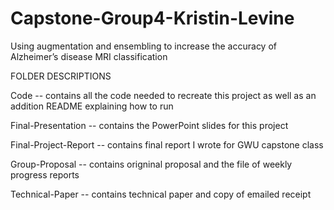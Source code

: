 # Capstone-Group4-Kristin-Levine
Using augmentation and ensembling to increase the accuracy of Alzheimer’s disease MRI classification

FOLDER DESCRIPTIONS

Code -- contains all the code needed to recreate this project as well as an addition README explaining how to run

Final-Presentation -- contains the PowerPoint slides for this project

Final-Project-Report -- contains final report I wrote for GWU capstone class

Group-Proposal -- contains origninal proposal and the file of weekly progress reports

Technical-Paper -- contains technical paper and copy of emailed receipt
